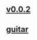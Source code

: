 ## [v0.0.2](https://github.com/shanuan/weixin/blob/gh-pages/index.md)
## [guitar](https://github.com/shanuan/guitar)
